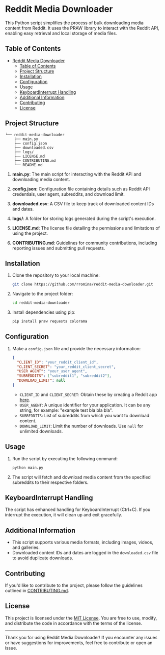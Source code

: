 # Reddit Media Downloader

This Python script simplifies the process of bulk downloading media content from Reddit. It uses the PRAW library to interact with the Reddit API, enabling easy retrieval and local storage of media files.

## Table of Contents

- [Reddit Media Downloader](#reddit-media-downloader)
  - [Table of Contents](#table-of-contents)
  - [Project Structure](#project-structure)
  - [Installation](#installation)
  - [Configuration](#configuration)
  - [Usage](#usage)
  - [KeyboardInterrupt Handling](#keyboardinterrupt-handling)
  - [Additional Information](#additional-information)
  - [Contributing](#contributing)
  - [License](#license)

## Project Structure

```plaintext
└── reddit-media-downloader
    ├── main.py
    ├── config.json
    ├── downloaded.csv
    ├── logs/
    ├── LICENSE.md
    ├── CONTRIBUTING.md
    └── README.md
```

1. **main.py**: The main script for interacting with the Reddit API and downloading media content.

2. **config.json**: Configuration file containing details such as Reddit API credentials, user agent, subreddits, and download limit.

3. **downloaded.csv**: A CSV file to keep track of downloaded content IDs and dates.

4. **logs/**: A folder for storing logs generated during the script's execution.

5. **LICENSE.md**: The license file detailing the permissions and limitations of using the project.

6. **CONTRIBUTING.md**: Guidelines for community contributions, including reporting issues and submitting pull requests.

## Installation

1. Clone the repository to your local machine:

   ```bash
   git clone https://github.com/rromina/reddit-media-downloader.git
   ```

2. Navigate to the project folder:

   ```bash
   cd reddit-media-downloader
   ```

3. Install dependencies using pip:

   ```bash
   pip install praw requests colorama
   ```

## Configuration

1. Make a `config.json` file and provide the necessary information:

   ```json
   {
     "CLIENT_ID": "your_reddit_client_id",
     "CLIENT_SECRET": "your_reddit_client_secret",
     "USER_AGENT": "your_user_agent",
     "SUBREDDITS": ["subreddit1", "subreddit2"],
     "DOWNLOAD_LIMIT": null
   }
   ```

   - `CLIENT_ID` and `CLIENT_SECRET`: Obtain these by creating a Reddit app [here](https://www.reddit.com/prefs/apps).
   - `USER_AGENT`: A unique identifier for your application. It can be any string, for example: "example test bla bla bla".
   - `SUBREDDITS`: List of subreddits from which you want to download content.
   - `DOWNLOAD_LIMIT`: Limit the number of downloads. Use `null` for unlimited downloads.

## Usage

1. Run the script by executing the following command:

   ```bash
   python main.py
   ```

2. The script will fetch and download media content from the specified subreddits to their respective folders.

## KeyboardInterrupt Handling

The script has enhanced handling for KeyboardInterrupt (Ctrl+C). If you interrupt the execution, it will clean up and exit gracefully.

## Additional Information

- This script supports various media formats, including images, videos, and galleries.
- Downloaded content IDs and dates are logged in the `downloaded.csv` file to avoid duplicate downloads.

## Contributing

If you'd like to contribute to the project, please follow the guidelines outlined in [CONTRIBUTING.md](CONTRIBUTING.md).

## License

This project is licensed under the [MIT License](LICENSE). You are free to use, modify, and distribute the code in accordance with the terms of the license.

---

Thank you for using Reddit Media Downloader! If you encounter any issues or have suggestions for improvements, feel free to contribute or open an issue.
